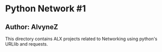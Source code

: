 # Python Network #1
## Author: AlvyneZ
This directory contains ALX projects related to Networking using python's URLlib and requests.
